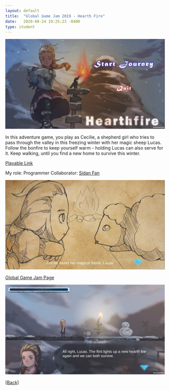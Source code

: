 ```yaml
---
layout: default
title:  "Global Game Jam 2019 - Hearth Fire"
date:   2020-08-24 19:25:23 -0400
type: student
---
```


![image0](/assets/images/hearthfire0.png)

<p>In this adventure game, you play as Cecilie, a shepherd girl who tries to pass through the valley in this freezing winter with her magic sheep Lucas. Follow the bonfire to keep yourself warm - holding Lucas can also serve for it. Keep walking, until you find a new home to survive this winter.</p>

[Playable Link](https://splashingspray.itch.io/hearth-fire)

My role: Programmer
Collaborator: [Sidan Fan](https://fansid4.wixsite.com/sidanfanportfolio)

![image1](/assets/images/hearthfire1.png)

<!-- <p>Trailer:</p> -->

<!-- <iframe width="460" height="276" src="https://www.youtube.com/watch?&v=fggb-djWm8M" frameborder="0" allowfullscreen></iframe> -->

[Global Game Jam Page](https://globalgamejam.org/2019/games/hearth-fire-0)

![image2](/assets/images/hearthfire2.png)

<a href="/">[Back]</a>
